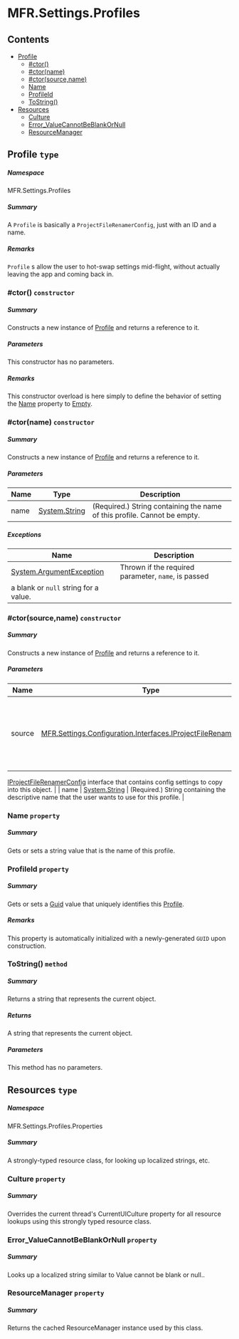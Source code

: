 <a name='assembly'></a>
# MFR.Settings.Profiles

## Contents

- [Profile](#T-MFR-Settings-Profiles-Profile 'MFR.Settings.Profiles.Profile')
  - [#ctor()](#M-MFR-Settings-Profiles-Profile-#ctor 'MFR.Settings.Profiles.Profile.#ctor')
  - [#ctor(name)](#M-MFR-Settings-Profiles-Profile-#ctor-System-String- 'MFR.Settings.Profiles.Profile.#ctor(System.String)')
  - [#ctor(source,name)](#M-MFR-Settings-Profiles-Profile-#ctor-MFR-Settings-Configuration-Interfaces-IProjectFileRenamerConfig,System-String- 'MFR.Settings.Profiles.Profile.#ctor(MFR.Settings.Configuration.Interfaces.IProjectFileRenamerConfig,System.String)')
  - [Name](#P-MFR-Settings-Profiles-Profile-Name 'MFR.Settings.Profiles.Profile.Name')
  - [ProfileId](#P-MFR-Settings-Profiles-Profile-ProfileId 'MFR.Settings.Profiles.Profile.ProfileId')
  - [ToString()](#M-MFR-Settings-Profiles-Profile-ToString 'MFR.Settings.Profiles.Profile.ToString')
- [Resources](#T-MFR-Settings-Profiles-Properties-Resources 'MFR.Settings.Profiles.Properties.Resources')
  - [Culture](#P-MFR-Settings-Profiles-Properties-Resources-Culture 'MFR.Settings.Profiles.Properties.Resources.Culture')
  - [Error_ValueCannotBeBlankOrNull](#P-MFR-Settings-Profiles-Properties-Resources-Error_ValueCannotBeBlankOrNull 'MFR.Settings.Profiles.Properties.Resources.Error_ValueCannotBeBlankOrNull')
  - [ResourceManager](#P-MFR-Settings-Profiles-Properties-Resources-ResourceManager 'MFR.Settings.Profiles.Properties.Resources.ResourceManager')

<a name='T-MFR-Settings-Profiles-Profile'></a>
## Profile `type`

##### Namespace

MFR.Settings.Profiles

##### Summary

A `Profile` is basically a `ProjectFileRenamerConfig`, just with an ID
and a name.

##### Remarks

`Profile` s allow the user to hot-swap settings mid-flight, without
actually leaving the app and coming back in.

<a name='M-MFR-Settings-Profiles-Profile-#ctor'></a>
### #ctor() `constructor`

##### Summary

Constructs a new instance of [Profile](#T-MFR-Settings-Profiles-Profile 'MFR.Settings.Profiles.Profile')
and returns a reference to it.

##### Parameters

This constructor has no parameters.

##### Remarks

This constructor overload is here simply to define the behavior of
setting the [Name](#P-MFR-Settings-Profiles-Profile-Name 'MFR.Settings.Profiles.Profile.Name') property to
[Empty](http://msdn.microsoft.com/query/dev14.query?appId=Dev14IDEF1&l=EN-US&k=k:System.String.Empty 'System.String.Empty').

<a name='M-MFR-Settings-Profiles-Profile-#ctor-System-String-'></a>
### #ctor(name) `constructor`

##### Summary

Constructs a new instance of [Profile](#T-MFR-Settings-Profiles-Profile 'MFR.Settings.Profiles.Profile')
and returns a reference to it.

##### Parameters

| Name | Type | Description |
| ---- | ---- | ----------- |
| name | [System.String](http://msdn.microsoft.com/query/dev14.query?appId=Dev14IDEF1&l=EN-US&k=k:System.String 'System.String') | (Required.) String containing the name of this profile. Cannot be empty. |

##### Exceptions

| Name | Description |
| ---- | ----------- |
| [System.ArgumentException](http://msdn.microsoft.com/query/dev14.query?appId=Dev14IDEF1&l=EN-US&k=k:System.ArgumentException 'System.ArgumentException') | Thrown if the required parameter, `name`, is passed
a blank or `null` string for a value. |

<a name='M-MFR-Settings-Profiles-Profile-#ctor-MFR-Settings-Configuration-Interfaces-IProjectFileRenamerConfig,System-String-'></a>
### #ctor(source,name) `constructor`

##### Summary

Constructs a new instance of [Profile](#T-MFR-Settings-Profiles-Profile 'MFR.Settings.Profiles.Profile') and
returns a reference to it.

##### Parameters

| Name | Type | Description |
| ---- | ---- | ----------- |
| source | [MFR.Settings.Configuration.Interfaces.IProjectFileRenamerConfig](#T-MFR-Settings-Configuration-Interfaces-IProjectFileRenamerConfig 'MFR.Settings.Configuration.Interfaces.IProjectFileRenamerConfig') | (Required.) Reference to an instance of an object that implements the
[IProjectFileRenamerConfig](#T-MFR-Settings-Configuration-Interfaces-IProjectFileRenamerConfig 'MFR.Settings.Configuration.Interfaces.IProjectFileRenamerConfig') interface
that contains config settings to copy into this object. |
| name | [System.String](http://msdn.microsoft.com/query/dev14.query?appId=Dev14IDEF1&l=EN-US&k=k:System.String 'System.String') | (Required.) String containing the descriptive name that the user wants to use
for this profile. |

<a name='P-MFR-Settings-Profiles-Profile-Name'></a>
### Name `property`

##### Summary

Gets or sets a string value that is the name of this profile.

<a name='P-MFR-Settings-Profiles-Profile-ProfileId'></a>
### ProfileId `property`

##### Summary

Gets or sets a [Guid](http://msdn.microsoft.com/query/dev14.query?appId=Dev14IDEF1&l=EN-US&k=k:System.Guid 'System.Guid') value that uniquely identifies
this [Profile](#T-MFR-Settings-Profiles-Profile 'MFR.Settings.Profiles.Profile').

##### Remarks

This property is automatically initialized with a newly-generated
`GUID` upon construction.

<a name='M-MFR-Settings-Profiles-Profile-ToString'></a>
### ToString() `method`

##### Summary

Returns a string that represents the current object.

##### Returns

A string that represents the current object.

##### Parameters

This method has no parameters.

<a name='T-MFR-Settings-Profiles-Properties-Resources'></a>
## Resources `type`

##### Namespace

MFR.Settings.Profiles.Properties

##### Summary

A strongly-typed resource class, for looking up localized strings, etc.

<a name='P-MFR-Settings-Profiles-Properties-Resources-Culture'></a>
### Culture `property`

##### Summary

Overrides the current thread's CurrentUICulture property for all
  resource lookups using this strongly typed resource class.

<a name='P-MFR-Settings-Profiles-Properties-Resources-Error_ValueCannotBeBlankOrNull'></a>
### Error_ValueCannotBeBlankOrNull `property`

##### Summary

Looks up a localized string similar to Value cannot be blank or null..

<a name='P-MFR-Settings-Profiles-Properties-Resources-ResourceManager'></a>
### ResourceManager `property`

##### Summary

Returns the cached ResourceManager instance used by this class.
